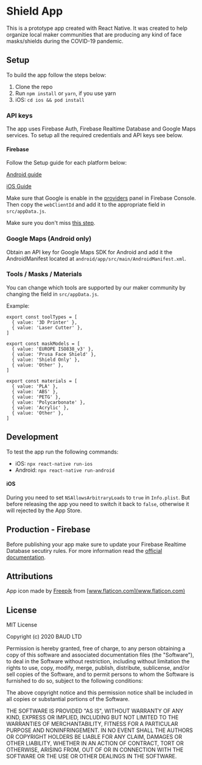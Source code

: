 # Shield App
This is a prototype app created with React Native. It was created to help organize local maker communities that are producing any kind of face masks/shields during the COVID-19 pandemic.

## Setup
To build the app follow the steps below:

1. Clone the repo
2. Run `npm install` or `yarn`, if you use yarn
3. iOS: `cd ios && pod install`

### API keys
The app uses Firebase Auth, Firebase Realtime Database and Google Maps services. To setup all the required credentials and API keys see below.

#### Firebase

Follow the Setup guide for each platform below:

[Android guide](https://github.com/react-native-community/google-signin/blob/master/docs/android-guide.md)

[iOS Guide](https://github.com/react-native-community/google-signin/blob/master/docs/ios-guide.md)

Make sure that Google is enable in the [providers](https://console.firebase.google.com/project/_/authentication/providers) panel in Firebase Console. Then copy the `webClientId` and add it to the appropriate field in `src/appData.js`.

Make sure you don't miss [this step](https://github.com/react-native-community/google-signin/blob/master/docs/ios-guide.md#3-xcode-configuration).

### Google Maps (Android only)
Obtain an API key for Google Maps SDK for Android and add it the AndroidManifest located at `android/app/src/main/AndroidManifest.xml`.

### Tools / Masks / Materials
You can change which tools are supported by our maker community by changing the field in `src/appData.js`.

Example:

```
export const toolTypes = [
  { value: '3D Printer' },
  { value: 'Laser Cutter' },
]

export const maskModels = [
  { value: 'EUROPE ISO838_v3' },
  { value: 'Prusa Face Shield' },
  { value: 'Shield Only' },
  { value: 'Other' },
]

export const materials = [
  { value: 'PLA' },
  { value: 'ABS' },
  { value: 'PETG' },
  { value: 'Polycarbonate' },
  { value: 'Acrylic' },
  { value: 'Other' },
]
```
## Development
To test the app run the following commands:

* iOS: `npx react-native run-ios`
* Android: `npx react-native run-android`

#### iOS
During you need to set `NSAllowsArbitraryLoads` to `true` in `Info.plist`.
But before releasing the app you need to switch it back to `false`, otherwise it will rejected by the App Store.

## Production - Firebase
Before publishing your app make sure to update your Firebase Realtime Database secutiry rules.
For more information read the [official documentation](https://firebase.google.com/docs/rules).

## Attributions
App icon made by [Freepik](https://www.flaticon.com/authors/freepik) from [www.flaticon.com](www.flaticon.com)

## License
MIT License

Copyright (c) 2020 BAUD LTD

Permission is hereby granted, free of charge, to any person obtaining a copy
of this software and associated documentation files (the "Software"), to deal
in the Software without restriction, including without limitation the rights
to use, copy, modify, merge, publish, distribute, sublicense, and/or sell
copies of the Software, and to permit persons to whom the Software is
furnished to do so, subject to the following conditions:

The above copyright notice and this permission notice shall be included in all
copies or substantial portions of the Software.

THE SOFTWARE IS PROVIDED "AS IS", WITHOUT WARRANTY OF ANY KIND, EXPRESS OR
IMPLIED, INCLUDING BUT NOT LIMITED TO THE WARRANTIES OF MERCHANTABILITY,
FITNESS FOR A PARTICULAR PURPOSE AND NONINFRINGEMENT. IN NO EVENT SHALL THE
AUTHORS OR COPYRIGHT HOLDERS BE LIABLE FOR ANY CLAIM, DAMAGES OR OTHER
LIABILITY, WHETHER IN AN ACTION OF CONTRACT, TORT OR OTHERWISE, ARISING FROM,
OUT OF OR IN CONNECTION WITH THE SOFTWARE OR THE USE OR OTHER DEALINGS IN THE
SOFTWARE.